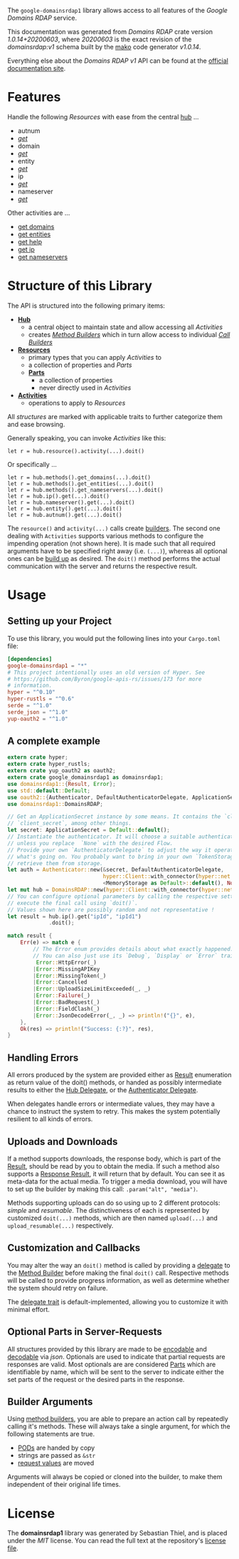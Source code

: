 <!---
DO NOT EDIT !
This file was generated automatically from 'src/mako/api/README.md.mako'
DO NOT EDIT !
-->
The `google-domainsrdap1` library allows access to all features of the *Google Domains RDAP* service.

This documentation was generated from *Domains RDAP* crate version *1.0.14+20200603*, where *20200603* is the exact revision of the *domainsrdap:v1* schema built by the [mako](http://www.makotemplates.org/) code generator *v1.0.14*.

Everything else about the *Domains RDAP* *v1* API can be found at the
[official documentation site](https://developers.google.com/domains/rdap/).
# Features

Handle the following *Resources* with ease from the central [hub](https://docs.rs/google-domainsrdap1/1.0.14+20200603/google_domainsrdap1/struct.DomainsRDAP.html) ... 

* autnum
 * [*get*](https://docs.rs/google-domainsrdap1/1.0.14+20200603/google_domainsrdap1/struct.AutnumGetCall.html)
* domain
 * [*get*](https://docs.rs/google-domainsrdap1/1.0.14+20200603/google_domainsrdap1/struct.DomainGetCall.html)
* entity
 * [*get*](https://docs.rs/google-domainsrdap1/1.0.14+20200603/google_domainsrdap1/struct.EntityGetCall.html)
* ip
 * [*get*](https://docs.rs/google-domainsrdap1/1.0.14+20200603/google_domainsrdap1/struct.IpGetCall.html)
* nameserver
 * [*get*](https://docs.rs/google-domainsrdap1/1.0.14+20200603/google_domainsrdap1/struct.NameserverGetCall.html)

Other activities are ...

* [get domains](https://docs.rs/google-domainsrdap1/1.0.14+20200603/google_domainsrdap1/struct.MethodGetDomainCall.html)
* [get entities](https://docs.rs/google-domainsrdap1/1.0.14+20200603/google_domainsrdap1/struct.MethodGetEntityCall.html)
* [get help](https://docs.rs/google-domainsrdap1/1.0.14+20200603/google_domainsrdap1/struct.MethodGetHelpCall.html)
* [get ip](https://docs.rs/google-domainsrdap1/1.0.14+20200603/google_domainsrdap1/struct.MethodGetIpCall.html)
* [get nameservers](https://docs.rs/google-domainsrdap1/1.0.14+20200603/google_domainsrdap1/struct.MethodGetNameserverCall.html)



# Structure of this Library

The API is structured into the following primary items:

* **[Hub](https://docs.rs/google-domainsrdap1/1.0.14+20200603/google_domainsrdap1/struct.DomainsRDAP.html)**
    * a central object to maintain state and allow accessing all *Activities*
    * creates [*Method Builders*](https://docs.rs/google-domainsrdap1/1.0.14+20200603/google_domainsrdap1/trait.MethodsBuilder.html) which in turn
      allow access to individual [*Call Builders*](https://docs.rs/google-domainsrdap1/1.0.14+20200603/google_domainsrdap1/trait.CallBuilder.html)
* **[Resources](https://docs.rs/google-domainsrdap1/1.0.14+20200603/google_domainsrdap1/trait.Resource.html)**
    * primary types that you can apply *Activities* to
    * a collection of properties and *Parts*
    * **[Parts](https://docs.rs/google-domainsrdap1/1.0.14+20200603/google_domainsrdap1/trait.Part.html)**
        * a collection of properties
        * never directly used in *Activities*
* **[Activities](https://docs.rs/google-domainsrdap1/1.0.14+20200603/google_domainsrdap1/trait.CallBuilder.html)**
    * operations to apply to *Resources*

All *structures* are marked with applicable traits to further categorize them and ease browsing.

Generally speaking, you can invoke *Activities* like this:

```Rust,ignore
let r = hub.resource().activity(...).doit()
```

Or specifically ...

```ignore
let r = hub.methods().get_domains(...).doit()
let r = hub.methods().get_entities(...).doit()
let r = hub.methods().get_nameservers(...).doit()
let r = hub.ip().get(...).doit()
let r = hub.nameserver().get(...).doit()
let r = hub.entity().get(...).doit()
let r = hub.autnum().get(...).doit()
```

The `resource()` and `activity(...)` calls create [builders][builder-pattern]. The second one dealing with `Activities` 
supports various methods to configure the impending operation (not shown here). It is made such that all required arguments have to be 
specified right away (i.e. `(...)`), whereas all optional ones can be [build up][builder-pattern] as desired.
The `doit()` method performs the actual communication with the server and returns the respective result.

# Usage

## Setting up your Project

To use this library, you would put the following lines into your `Cargo.toml` file:

```toml
[dependencies]
google-domainsrdap1 = "*"
# This project intentionally uses an old version of Hyper. See
# https://github.com/Byron/google-apis-rs/issues/173 for more
# information.
hyper = "^0.10"
hyper-rustls = "^0.6"
serde = "^1.0"
serde_json = "^1.0"
yup-oauth2 = "^1.0"
```

## A complete example

```Rust
extern crate hyper;
extern crate hyper_rustls;
extern crate yup_oauth2 as oauth2;
extern crate google_domainsrdap1 as domainsrdap1;
use domainsrdap1::{Result, Error};
use std::default::Default;
use oauth2::{Authenticator, DefaultAuthenticatorDelegate, ApplicationSecret, MemoryStorage};
use domainsrdap1::DomainsRDAP;

// Get an ApplicationSecret instance by some means. It contains the `client_id` and 
// `client_secret`, among other things.
let secret: ApplicationSecret = Default::default();
// Instantiate the authenticator. It will choose a suitable authentication flow for you, 
// unless you replace  `None` with the desired Flow.
// Provide your own `AuthenticatorDelegate` to adjust the way it operates and get feedback about 
// what's going on. You probably want to bring in your own `TokenStorage` to persist tokens and
// retrieve them from storage.
let auth = Authenticator::new(&secret, DefaultAuthenticatorDelegate,
                              hyper::Client::with_connector(hyper::net::HttpsConnector::new(hyper_rustls::TlsClient::new())),
                              <MemoryStorage as Default>::default(), None);
let mut hub = DomainsRDAP::new(hyper::Client::with_connector(hyper::net::HttpsConnector::new(hyper_rustls::TlsClient::new())), auth);
// You can configure optional parameters by calling the respective setters at will, and
// execute the final call using `doit()`.
// Values shown here are possibly random and not representative !
let result = hub.ip().get("ipId", "ipId1")
             .doit();

match result {
    Err(e) => match e {
        // The Error enum provides details about what exactly happened.
        // You can also just use its `Debug`, `Display` or `Error` traits
         Error::HttpError(_)
        |Error::MissingAPIKey
        |Error::MissingToken(_)
        |Error::Cancelled
        |Error::UploadSizeLimitExceeded(_, _)
        |Error::Failure(_)
        |Error::BadRequest(_)
        |Error::FieldClash(_)
        |Error::JsonDecodeError(_, _) => println!("{}", e),
    },
    Ok(res) => println!("Success: {:?}", res),
}

```
## Handling Errors

All errors produced by the system are provided either as [Result](https://docs.rs/google-domainsrdap1/1.0.14+20200603/google_domainsrdap1/enum.Result.html) enumeration as return value of 
the doit() methods, or handed as possibly intermediate results to either the 
[Hub Delegate](https://docs.rs/google-domainsrdap1/1.0.14+20200603/google_domainsrdap1/trait.Delegate.html), or the [Authenticator Delegate](https://docs.rs/yup-oauth2/*/yup_oauth2/trait.AuthenticatorDelegate.html).

When delegates handle errors or intermediate values, they may have a chance to instruct the system to retry. This 
makes the system potentially resilient to all kinds of errors.

## Uploads and Downloads
If a method supports downloads, the response body, which is part of the [Result](https://docs.rs/google-domainsrdap1/1.0.14+20200603/google_domainsrdap1/enum.Result.html), should be
read by you to obtain the media.
If such a method also supports a [Response Result](https://docs.rs/google-domainsrdap1/1.0.14+20200603/google_domainsrdap1/trait.ResponseResult.html), it will return that by default.
You can see it as meta-data for the actual media. To trigger a media download, you will have to set up the builder by making
this call: `.param("alt", "media")`.

Methods supporting uploads can do so using up to 2 different protocols: 
*simple* and *resumable*. The distinctiveness of each is represented by customized 
`doit(...)` methods, which are then named `upload(...)` and `upload_resumable(...)` respectively.

## Customization and Callbacks

You may alter the way an `doit()` method is called by providing a [delegate](https://docs.rs/google-domainsrdap1/1.0.14+20200603/google_domainsrdap1/trait.Delegate.html) to the 
[Method Builder](https://docs.rs/google-domainsrdap1/1.0.14+20200603/google_domainsrdap1/trait.CallBuilder.html) before making the final `doit()` call. 
Respective methods will be called to provide progress information, as well as determine whether the system should 
retry on failure.

The [delegate trait](https://docs.rs/google-domainsrdap1/1.0.14+20200603/google_domainsrdap1/trait.Delegate.html) is default-implemented, allowing you to customize it with minimal effort.

## Optional Parts in Server-Requests

All structures provided by this library are made to be [encodable](https://docs.rs/google-domainsrdap1/1.0.14+20200603/google_domainsrdap1/trait.RequestValue.html) and 
[decodable](https://docs.rs/google-domainsrdap1/1.0.14+20200603/google_domainsrdap1/trait.ResponseResult.html) via *json*. Optionals are used to indicate that partial requests are responses 
are valid.
Most optionals are are considered [Parts](https://docs.rs/google-domainsrdap1/1.0.14+20200603/google_domainsrdap1/trait.Part.html) which are identifiable by name, which will be sent to 
the server to indicate either the set parts of the request or the desired parts in the response.

## Builder Arguments

Using [method builders](https://docs.rs/google-domainsrdap1/1.0.14+20200603/google_domainsrdap1/trait.CallBuilder.html), you are able to prepare an action call by repeatedly calling it's methods.
These will always take a single argument, for which the following statements are true.

* [PODs][wiki-pod] are handed by copy
* strings are passed as `&str`
* [request values](https://docs.rs/google-domainsrdap1/1.0.14+20200603/google_domainsrdap1/trait.RequestValue.html) are moved

Arguments will always be copied or cloned into the builder, to make them independent of their original life times.

[wiki-pod]: http://en.wikipedia.org/wiki/Plain_old_data_structure
[builder-pattern]: http://en.wikipedia.org/wiki/Builder_pattern
[google-go-api]: https://github.com/google/google-api-go-client

# License
The **domainsrdap1** library was generated by Sebastian Thiel, and is placed 
under the *MIT* license.
You can read the full text at the repository's [license file][repo-license].

[repo-license]: https://github.com/Byron/google-apis-rsblob/master/LICENSE.md

